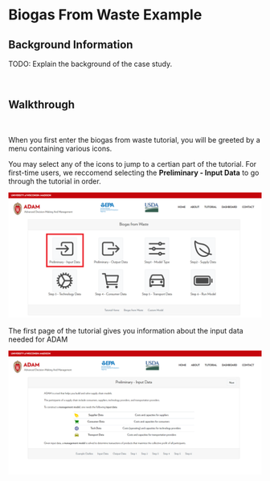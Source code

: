 <h1>Biogas From Waste Example</h1> 

<h2>Background Information</h2> 

<p>TODO: Explain the background of the case study.</p>

<br>

<h2>Walkthrough</h2>

<br>

<p>When you first enter the biogas from waste tutorial, you will be greeted by a menu containing various icons.</p>

<p>You may select any of the icons to jump to a certian part of the tutorial. For first-time users, we reccomend selecting the <b>Preliminary - Input Data</b> to go through the tutorial in order.</p>

<img src="Pictures\biogas_from_waste_ex\overview.png">

<br>

<p>The first page of the tutorial gives you information about the input data needed for ADAM</p>

<img src="Pictures\biogas_from_waste_ex\prelim.png">
